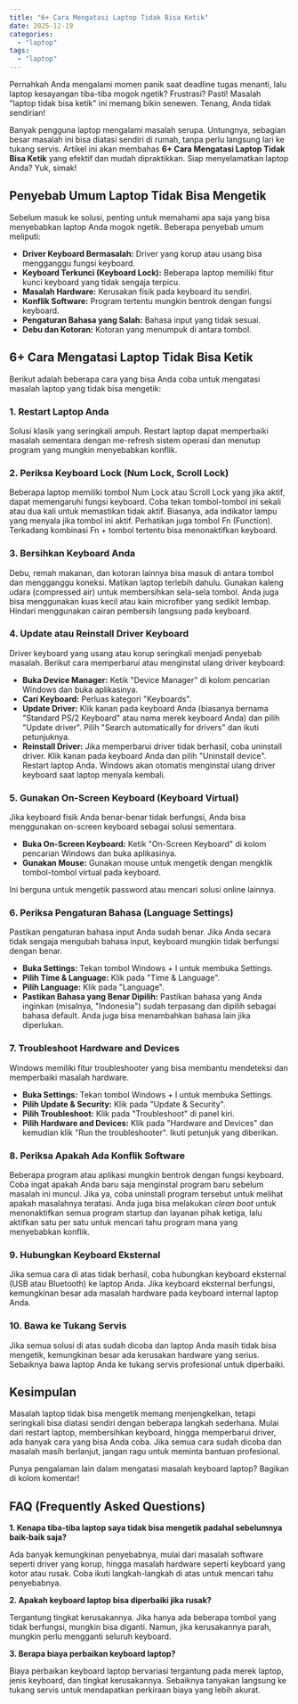 ```yaml
---
title: "6+ Cara Mengatasi Laptop Tidak Bisa Ketik"
date: 2025-12-19
categories: 
  - "laptop"
tags: 
  - "laptop"
---
```


Pernahkah Anda mengalami momen panik saat deadline tugas menanti, lalu laptop kesayangan tiba-tiba mogok ngetik? Frustrasi? Pasti! Masalah "laptop tidak bisa ketik" ini memang bikin senewen. Tenang, Anda tidak sendirian!

Banyak pengguna laptop mengalami masalah serupa. Untungnya, sebagian besar masalah ini bisa diatasi sendiri di rumah, tanpa perlu langsung lari ke tukang servis. Artikel ini akan membahas **6+ Cara Mengatasi Laptop Tidak Bisa Ketik** yang efektif dan mudah dipraktikkan. Siap menyelamatkan laptop Anda? Yuk, simak!

## Penyebab Umum Laptop Tidak Bisa Mengetik

Sebelum masuk ke solusi, penting untuk memahami apa saja yang bisa menyebabkan laptop Anda mogok ngetik. Beberapa penyebab umum meliputi:

- **Driver Keyboard Bermasalah:** Driver yang korup atau usang bisa mengganggu fungsi keyboard.
- **Keyboard Terkunci (Keyboard Lock):** Beberapa laptop memiliki fitur kunci keyboard yang tidak sengaja terpicu.
- **Masalah Hardware:** Kerusakan fisik pada keyboard itu sendiri.
- **Konflik Software:** Program tertentu mungkin bentrok dengan fungsi keyboard.
- **Pengaturan Bahasa yang Salah:** Bahasa input yang tidak sesuai.
- **Debu dan Kotoran:** Kotoran yang menumpuk di antara tombol.

## 6+ Cara Mengatasi Laptop Tidak Bisa Ketik

Berikut adalah beberapa cara yang bisa Anda coba untuk mengatasi masalah laptop yang tidak bisa mengetik:

### 1\. Restart Laptop Anda

Solusi klasik yang seringkali ampuh. Restart laptop dapat memperbaiki masalah sementara dengan me-refresh sistem operasi dan menutup program yang mungkin menyebabkan konflik.

### 2\. Periksa Keyboard Lock (Num Lock, Scroll Lock)

Beberapa laptop memiliki tombol Num Lock atau Scroll Lock yang jika aktif, dapat memengaruhi fungsi keyboard. Coba tekan tombol-tombol ini sekali atau dua kali untuk memastikan tidak aktif. Biasanya, ada indikator lampu yang menyala jika tombol ini aktif. Perhatikan juga tombol Fn (Function). Terkadang kombinasi Fn + tombol tertentu bisa menonaktifkan keyboard.

### 3\. Bersihkan Keyboard Anda

Debu, remah makanan, dan kotoran lainnya bisa masuk di antara tombol dan mengganggu koneksi. Matikan laptop terlebih dahulu. Gunakan kaleng udara (compressed air) untuk membersihkan sela-sela tombol. Anda juga bisa menggunakan kuas kecil atau kain microfiber yang sedikit lembap. Hindari menggunakan cairan pembersih langsung pada keyboard.

### 4\. Update atau Reinstall Driver Keyboard

Driver keyboard yang usang atau korup seringkali menjadi penyebab masalah. Berikut cara memperbarui atau menginstal ulang driver keyboard:

- **Buka Device Manager:** Ketik "Device Manager" di kolom pencarian Windows dan buka aplikasinya.
- **Cari Keyboard:** Perluas kategori "Keyboards".
- **Update Driver:** Klik kanan pada keyboard Anda (biasanya bernama "Standard PS/2 Keyboard" atau nama merek keyboard Anda) dan pilih "Update driver". Pilih "Search automatically for drivers" dan ikuti petunjuknya.
- **Reinstall Driver:** Jika memperbarui driver tidak berhasil, coba uninstall driver. Klik kanan pada keyboard Anda dan pilih "Uninstall device". Restart laptop Anda. Windows akan otomatis menginstal ulang driver keyboard saat laptop menyala kembali.

### 5\. Gunakan On-Screen Keyboard (Keyboard Virtual)

Jika keyboard fisik Anda benar-benar tidak berfungsi, Anda bisa menggunakan on-screen keyboard sebagai solusi sementara.

- **Buka On-Screen Keyboard:** Ketik "On-Screen Keyboard" di kolom pencarian Windows dan buka aplikasinya.
- **Gunakan Mouse:** Gunakan mouse untuk mengetik dengan mengklik tombol-tombol virtual pada keyboard.

Ini berguna untuk mengetik password atau mencari solusi online lainnya.

### 6\. Periksa Pengaturan Bahasa (Language Settings)

Pastikan pengaturan bahasa input Anda sudah benar. Jika Anda secara tidak sengaja mengubah bahasa input, keyboard mungkin tidak berfungsi dengan benar.

- **Buka Settings:** Tekan tombol Windows + I untuk membuka Settings.
- **Pilih Time & Language:** Klik pada "Time & Language".
- **Pilih Language:** Klik pada "Language".
- **Pastikan Bahasa yang Benar Dipilih:** Pastikan bahasa yang Anda inginkan (misalnya, "Indonesia") sudah terpasang dan dipilih sebagai bahasa default. Anda juga bisa menambahkan bahasa lain jika diperlukan.

### 7\. Troubleshoot Hardware and Devices

Windows memiliki fitur troubleshooter yang bisa membantu mendeteksi dan memperbaiki masalah hardware.

- **Buka Settings:** Tekan tombol Windows + I untuk membuka Settings.
- **Pilih Update & Security:** Klik pada "Update & Security".
- **Pilih Troubleshoot:** Klik pada "Troubleshoot" di panel kiri.
- **Pilih Hardware and Devices:** Klik pada "Hardware and Devices" dan kemudian klik "Run the troubleshooter". Ikuti petunjuk yang diberikan.

### 8\. Periksa Apakah Ada Konflik Software

Beberapa program atau aplikasi mungkin bentrok dengan fungsi keyboard. Coba ingat apakah Anda baru saja menginstal program baru sebelum masalah ini muncul. Jika ya, coba uninstall program tersebut untuk melihat apakah masalahnya teratasi. Anda juga bisa melakukan _clean boot_ untuk menonaktifkan semua program startup dan layanan pihak ketiga, lalu aktifkan satu per satu untuk mencari tahu program mana yang menyebabkan konflik.

### 9\. Hubungkan Keyboard Eksternal

Jika semua cara di atas tidak berhasil, coba hubungkan keyboard eksternal (USB atau Bluetooth) ke laptop Anda. Jika keyboard eksternal berfungsi, kemungkinan besar ada masalah hardware pada keyboard internal laptop Anda.

### 10\. Bawa ke Tukang Servis

Jika semua solusi di atas sudah dicoba dan laptop Anda masih tidak bisa mengetik, kemungkinan besar ada kerusakan hardware yang serius. Sebaiknya bawa laptop Anda ke tukang servis profesional untuk diperbaiki.

## Kesimpulan

Masalah laptop tidak bisa mengetik memang menjengkelkan, tetapi seringkali bisa diatasi sendiri dengan beberapa langkah sederhana. Mulai dari restart laptop, membersihkan keyboard, hingga memperbarui driver, ada banyak cara yang bisa Anda coba. Jika semua cara sudah dicoba dan masalah masih berlanjut, jangan ragu untuk meminta bantuan profesional.

Punya pengalaman lain dalam mengatasi masalah keyboard laptop? Bagikan di kolom komentar!

## FAQ (Frequently Asked Questions)

**1\. Kenapa tiba-tiba laptop saya tidak bisa mengetik padahal sebelumnya baik-baik saja?**

Ada banyak kemungkinan penyebabnya, mulai dari masalah software seperti driver yang korup, hingga masalah hardware seperti keyboard yang kotor atau rusak. Coba ikuti langkah-langkah di atas untuk mencari tahu penyebabnya.

**2\. Apakah keyboard laptop bisa diperbaiki jika rusak?**

Tergantung tingkat kerusakannya. Jika hanya ada beberapa tombol yang tidak berfungsi, mungkin bisa diganti. Namun, jika kerusakannya parah, mungkin perlu mengganti seluruh keyboard.

**3\. Berapa biaya perbaikan keyboard laptop?**

Biaya perbaikan keyboard laptop bervariasi tergantung pada merek laptop, jenis keyboard, dan tingkat kerusakannya. Sebaiknya tanyakan langsung ke tukang servis untuk mendapatkan perkiraan biaya yang lebih akurat.
